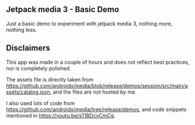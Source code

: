 ## Jetpack media 3 - Basic Demo
Just a basic demo to experiment with jetpack media 3, nothing more, nothing less.

## Disclaimers
This app was made in a couple of hours and does not reflect best practices, nor is completely polished.

The assets file is directly taken from https://github.com/androidx/media/blob/release/demos/session/src/main/assets/catalog.json, and the files are not hosted by me.

I also used lots of code from https://github.com/androidx/media/tree/release/demos, and code snippets mentioned in https://youtu.be/sTIBDcyCmCg.